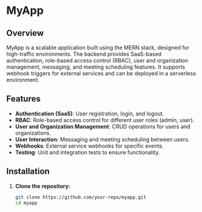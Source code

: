 # MyApp

## Overview
MyApp is a scalable application built using the MERN stack, designed for high-traffic environments. The backend provides SaaS-based authentication, role-based access control (RBAC), user and organization management, messaging, and meeting scheduling features. It supports webhook triggers for external services and can be deployed in a serverless environment.

## Features
- **Authentication (SaaS)**: User registration, login, and logout.
- **RBAC**: Role-based access control for different user roles (admin, user).
- **User and Organization Management**: CRUD operations for users and organizations.
- **User Interaction**: Messaging and meeting scheduling between users.
- **Webhooks**: External service webhooks for specific events.
- **Testing**: Unit and integration tests to ensure functionality.

## Installation

1. **Clone the repository:**
   ```bash
   git clone https://github.com/your-repo/myapp.git
   cd myapp
